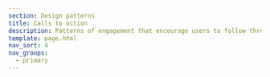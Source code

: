 ```yaml
---
section: Design patterns
title: Calls to action
description: Patterns of engagement that encourage users to follow through with desired activities
template: page.html
nav_sort: 4
nav_groups:
  - primary
---
```

